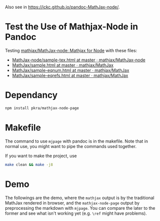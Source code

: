 Also see in <https://ickc.github.io/pandoc-MathJax-node/>.

# Test the Use of Mathjax-Node in Pandoc

Testing [mathjax/MathJax-node: Mathjax for Node](https://github.com/mathjax/MathJax-node) with these files:

- [MathJax-node/sample-tex.html at master · mathjax/MathJax-node](https://github.com/mathjax/MathJax-node/blob/master/test-files/sample-tex.html)
- [MathJax/sample.html at master · mathjax/MathJax](https://github.com/mathjax/MathJax/blob/master/test/sample.html)
- [MathJax/sample-eqnum.html at master · mathjax/MathJax](https://github.com/mathjax/MathJax/blob/master/test/sample-eqnum.html)
- [MathJax/sample-eqrefs.html at master · mathjax/MathJax](https://github.com/mathjax/MathJax/blob/master/test/sample-eqrefs.html)

# Dependancy

```bash
npm install pkra/mathjax-node-page
```

# Makefile

The command to use `mjpage` with pandoc is in the makefile. Note that in normal use, you might want to pipe the commands used together.

If you want to make the project, use

```bash
make clean && make -j8
```

# Demo

The followings are the demo, where the `mathjax` output is by the traditional MathJax rendered in browser, and the `mathjax-node-page` output by preprocessing the markdown with `mjpage`. You can compare the later to the former and see what isn't working yet (e.g. `\ref` might have problems).

